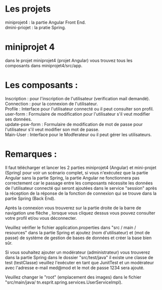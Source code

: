 # Les projets
   miniprojet4 : la partie Angular Front End.<br>
   dmini-priojet : la pratie Spring.
 

# miniprojet 4
  dans le projet miniprojet4 (projet Angular) vous trouvez tous les composants dans miniprojet4/src/app.<br>
   
# Les composants :
  Inscription : pour l'inscription de l'utilisateur (verification mail demandé).  <br>
  Connection : pour la connexion de l'utilisateur.<br>
  Profile : Interface pour l'utilisateur connecté ou il peut consulter son profil.<br>
  user-form : Formulaire de modification pour l'utilisateur s'il veut modifier ses données.<br>
  update-psw-form : Formulaire de modification de mot de passe pour l'utilisateur s'il veut modifier son mot de passe.<br>
  Main-User : Interface pour le Modferateur ou il peut gérer les utilisateurs.<br>

# Remarques :

  Il faut télécharger et lancer les 2 parties miniprojet4 (Angular) et mini-projet (Spring) pour voir un scénario complet,
  si vous n'exécutez que la partie Angular sans la partie Spring, la partie Angular ne fonctionnera pas correctement car le passage entre les composants nécessite les données de l'utilisateur connecté qui seront ajoutées dans le service "session" après la réception de la réponse de la fonction de connexion qui se trouve dans la partie Spring (Back End).<br>

  Après la connexion vous trouverez sur la partie droite de la barre de navigation une flèche , lorsque vous cliquez dessus vous pouvez consulter votre profil et/ou vous déconnecter.<br>

  Veuillez vérifier le fichier application.properties dans "src / main / resources" dans la partie Spring et ajoutez (nom d'utilisateur) et (mot de passe) de système de gestion de bases de données et créer la base bien sûr. <br>

  Si vous souhaitez ajouter un modérateur (administrateur) vous trouverez dans la partie Spring dans le dossier "src/test/java" il existe une classe de test (testClasse) veuillez l'exécuter en tant que JunitTest et un modérateur avec l'adresse e-mail med@mod et le mot de passe 1234 sera ajouté.<br>

 Veuillez changer le "root" (emplacement des images) dans le fichier "src/main/java/ tn.esprit.spring.services.UserServiceImpl).<br>
